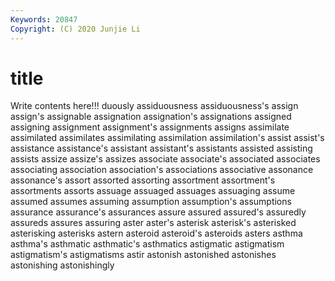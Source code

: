 ```yaml
---
Keywords: 20847
Copyright: (C) 2020 Junjie Li
---
```


# title

Write contents here!!!
duously
assiduousness 
assiduousness's 
assign 
assign's 
assignable 
assignation 
assignation's 
assignations 
assigned 
assigning
assignment 
assignment's 
assignments 
assigns 
assimilate 
assimilated 
assimilates 
assimilating 
assimilation 
assimilation's
assist 
assist's 
assistance 
assistance's 
assistant 
assistant's 
assistants 
assisted 
assisting 
assists
assize 
assize's 
assizes 
associate 
associate's 
associated 
associates 
associating 
association 
association's
associations 
associative 
assonance 
assonance's 
assort 
assorted 
assorting 
assortment 
assortment's 
assortments
assorts 
assuage 
assuaged 
assuages 
assuaging 
assume 
assumed 
assumes 
assuming 
assumption
assumption's 
assumptions 
assurance 
assurance's 
assurances 
assure 
assured 
assured's 
assuredly 
assureds
assures 
assuring 
aster 
aster's 
asterisk 
asterisk's 
asterisked 
asterisking 
asterisks 
astern
asteroid 
asteroid's 
asteroids 
asters 
asthma 
asthma's 
asthmatic 
asthmatic's 
asthmatics 
astigmatic
astigmatism 
astigmatism's 
astigmatisms 
astir 
astonish 
astonished 
astonishes 
astonishing 
astonishingly 
